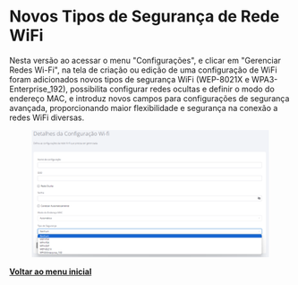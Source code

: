 # Novos Tipos de Segurança de Rede WiFi

Nesta versão ao acessar o menu "Configurações", e clicar em "Gerenciar Redes Wi-Fi", na tela de criação ou edição de uma configuração de WiFi foram adicionados novos tipos de segurança WiFi (WEP-8021X e WPA3-Enterprise\_192), possibilita configurar redes ocultas e definir o modo do endereço MAC, e introduz novos campos para configurações de segurança avançada, proporcionando maior flexibilidade e segurança na conexão a redes WiFi diversas.

<figure><img src="../../.gitbook/assets/image (1) (1).png" alt=""><figcaption></figcaption></figure>

[**Voltar ao menu inicial**](./)
